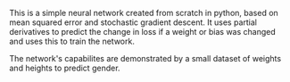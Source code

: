 This is a simple neural network created from scratch in python, based on mean squared error and stochastic gradient descent. It uses partial derivatives to predict the change in loss if a weight or bias was changed and uses this to train the network.

The network's capabilites are demonstrated by a small dataset of weights and heights to predict gender.
